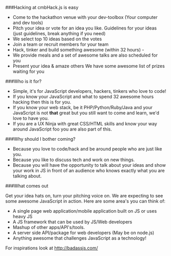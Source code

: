 ###Hacking at cmbHack.js is easy
  * Come to the hackathon venue with your dev-toolbox (Your computer and dev tools)
  * Pitch your idea or vote for an idea you like.
    Guidelines for your ideas (just guidelines, break anything if you need)
  * We select top 10 ideas based on the votes
  * Join a team or recruit members for your team
  * Hack, tinker and build something awesome (within 32 hours) -
  * We provide meals and a set of awesome talks are also scheduled for you
  * Present your idea & amaze others
    We have some awesome list of prizes waiting for you

###Who is it for?
  * Simple, it's for JavaScript developers, hackers, tinkers who love to code!
  * If you know your JavaScript and what to spend 32 awesome hours hacking then this is for you.
  * If you know your web stack, be it PHP/Python/Ruby/Java and your JavaScript is not **that** great but you still want to come and learn, we'd love to have you.
  * If you are a UX Ninja with great CSS/HTML skills and know your way around JavaScript foo you are also part of this.

###Why should I bother coming?
  * Because you love to code/hack and be around people who are just like you.
  * Because you like to discuss tech and work on new things.
  * Because you will have the opportunity to talk about your ideas and show your work in JS in front of an audience who knows exactly what you are talking about.

###What comes out

  Get your idea hats on, turn your pitching voice on. We are expecting to see some awesome JavaScript in action. Here are some area's you can think of:

  * A single page web application/mobile application built on JS or uses heavy JS
  * A JS framework that can be used by JS/Web developers
  * Mashup of other apps/API's/tools.
  * A server side API/package for web developers (May be on node.js)
  * Anything awesome that challenges JavaScript as a technology!

For inspirations look at http://badassjs.com/